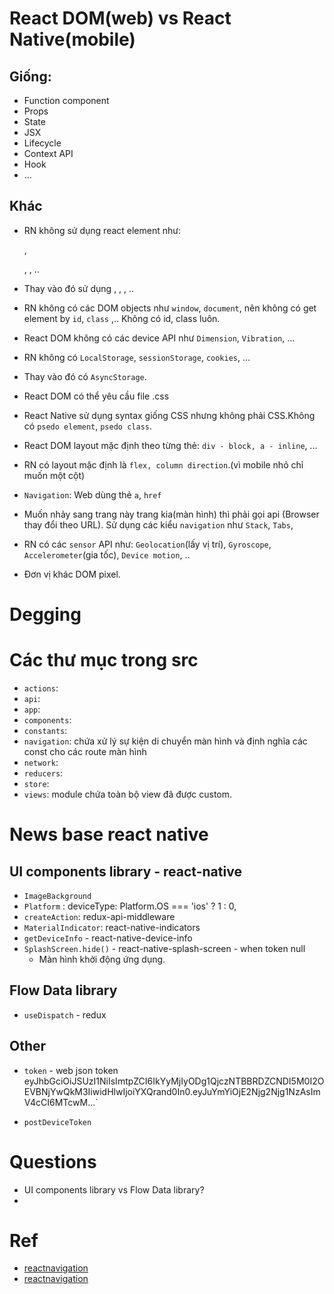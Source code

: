 # React DOM(web) vs React Native(mobile)
## Giống:
+ Function component
+ Props
+ State 
+ JSX
+ Lifecycle
+ Context API
+ Hook
+ ...
## Khác
+ RN không sử dụng react element như: <p>, <div>, <img>, .. 
+ Thay vào đó sử dụng <Text>, <View>, <Image>, ..

+ RN không có các DOM objects như `window`, `document`, nên không có get element by `id`, `class` ,.. Không có id, class luôn.
+ React DOM không có các device API như `Dimension`, `Vibration`, ... 

+ RN không có `LocalStorage`, `sessionStorage`, `cookies`, ...
+ Thay vào đó có `AsyncStorage`.

+ React DOM có thể yêu cầu file .css
+ React Native sử dụng syntax giống CSS nhưng không phải CSS.Không có `psedo element`, `psedo class`.

+ React DOM layout mặc định theo từng thẻ: `div - block, a - inline`, ...
+ RN có layout mặc định là `flex, column direction`.(vì mobile nhỏ chỉ muốn một cột)

+ `Navigation`: Web dùng thẻ `a`, `href` 
+ Muốn nhảy sang trang này trang kia(màn hình) thì phải gọi api (Browser thay đổi theo URL). Sử dụng các kiểu `navigation` như `Stack`, `Tabs`, 

+ RN có các `sensor` API như: `Geolocation`(lấy vị trí), `Gyroscope`, `Accelerometer`(gia tốc), `Device motion`, ..
+ Đơn vị khác DOM pixel.

# Degging

# Các thư mục trong src
+ `actions`: 
+ `api`:
+ `app`:
+ `components`:
+ `constants`:
+ `navigation`: chứa xử lý sự kiện di chuyển màn hình và định nghĩa các const cho các route màn hình
+ `network`:
+ `reducers`:
+ `store`:
+ `views`: module chứa toàn bộ view đã được custom.

# News base react native

## UI components library - react-native
+ `ImageBackground`
+ `Platform` : deviceType: Platform.OS === 'ios' ? 1 : 0,
+ `createAction`: redux-api-middleware
+ `MaterialIndicator`: react-native-indicators
+ `getDeviceInfo` - react-native-device-info
+ `SplashScreen.hide()` - react-native-splash-screen - when token null
    + Màn hình khởi động ứng dụng.




## Flow Data library
+ `useDispatch` - redux

## Other

+ `token` - web json token eyJhbGciOiJSUzI1NiIsImtpZCI6IkYyMjIyODg1QjczNTBBRDZCNDI5M0I2OEVBNjYwQkM3IiwidHlwIjoiYXQrand0In0.eyJuYmYiOjE2Njg2Njg1NzAsImV4cCI6MTcwM...`

+ `postDeviceToken` 


# Questions
+ UI components library vs Flow Data library?
+ 

# Ref
+ [reactnavigation](https://reactnavigation.org/)
+ [reactnavigation](https://reactnavigation.org/)